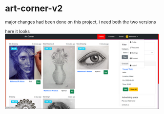 # art-corner-v2
major changes had been done on this project, i need both the two versions 


here it looks 
![](preview/Capture.PNG)
